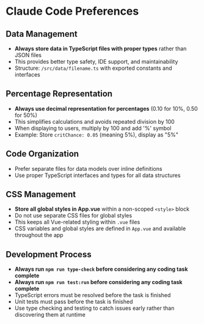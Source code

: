 # Claude Code Preferences

## Data Management
- **Always store data in TypeScript files with proper types** rather than JSON files
- This provides better type safety, IDE support, and maintainability
- Structure: `/src/data/filename.ts` with exported constants and interfaces

## Percentage Representation
- **Always use decimal representation for percentages** (0.10 for 10%, 0.50 for 50%)
- This simplifies calculations and avoids repeated division by 100
- When displaying to users, multiply by 100 and add '%' symbol
- Example: Store `critChance: 0.05` (meaning 5%), display as "5%"

## Code Organization
- Prefer separate files for data models over inline definitions
- Use proper TypeScript interfaces and types for all data structures

## CSS Management
- **Store all global styles in App.vue** within a non-scoped `<style>` block
- Do not use separate CSS files for global styles
- This keeps all Vue-related styling within `.vue` files
- CSS variables and global styles are defined in `App.vue` and available throughout the app

## Development Process
- **Always run `npm run type-check` before considering any coding task complete**
- **Always run `npm run test:run` before considering any coding task complete**
- TypeScript errors must be resolved before the task is finished
- Unit tests must pass before the task is finished
- Use type checking and testing to catch issues early rather than discovering them at runtime